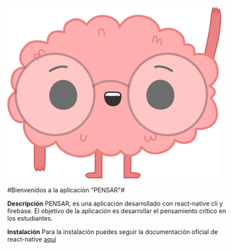 ![](https://github.com/felipe0703/app-pensar/blob/master/src/assets/img/cerebrito/cerebro-saludando-rosa.png)

#Bienvenidos a la aplicación "PENSAR"#

**Descripción**
PENSAR, es una aplicación desarrollado con react-native cli y firebase. El objetivo de la aplicación es desarrollar el pensamiento crítico en los estudiantes.

**Instalación**
Para la instalación puedes seguir la documentación oficial de react-native [aquí](https://reactnative.dev/docs/environment-setup 'aquí')
